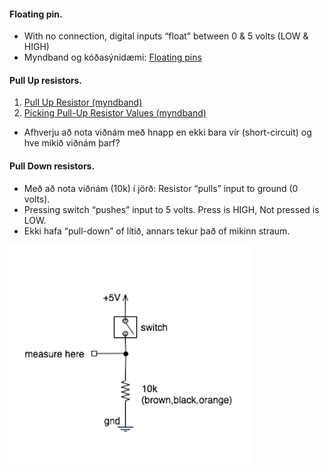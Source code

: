 #### Floating pin.
- With no connection, digital inputs “float” between 0 & 5 volts (LOW & HIGH)
- Myndband og kóðasýnidæmi: [Floating pins](https://www.programmingelectronics.com/floating-pins-pull-up-resistors-and-arduino/) <br>

#### Pull Up resistors. 
1. [Pull Up Resistor (myndband)](https://www.youtube.com/watch?v=wxjerCHCEMg)
1. [Picking Pull-Up Resistor Values (myndband)](https://www.youtube.com/watch?v=u3Xiy2DVnI4&list=PLRIGIzu0Z7KlfGFD6gd0eMX0ozfJyrQL-&index=12)
  - Afhverju að nota viðnám með hnapp en ekki bara vír (short-circuit) og hve mikið viðnám þarf?
  
#### Pull Down resistors.
- Með að nota viðnám (10k) í jörð: Resistor “pulls” input to ground (0 volts). 
- Pressing switch “pushes” input to 5 volts. Press is HIGH, Not pressed is LOW. 
- Ekki hafa “pull-down” of lítið, annars tekur það of mikinn straum.

![pulldown resistor](https://github.com/VESM2VT/Efni/blob/main/Myndir/PullDownResistor10K.png)


